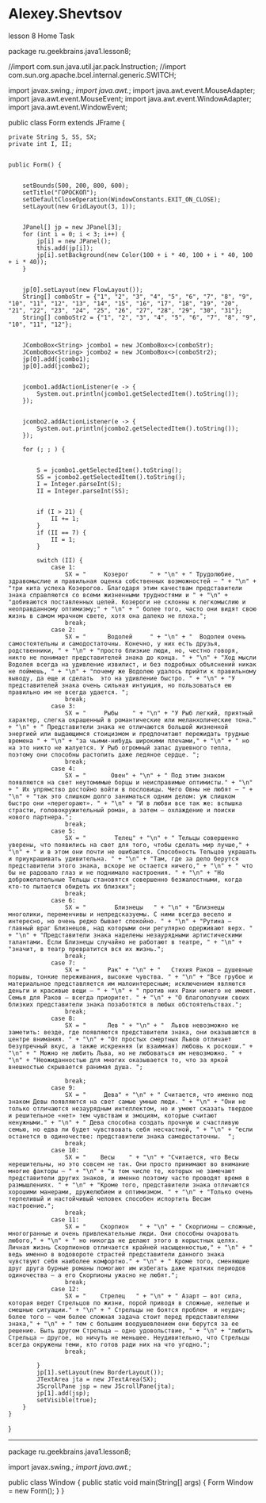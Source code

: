 # Alexey.Shevtsov
lesson 8 Home Task

package ru.geekbrains.java1.lesson8;

//import com.sun.java.util.jar.pack.Instruction;
//import com.sun.org.apache.bcel.internal.generic.SWITCH;


import javax.swing.*;
import java.awt.*;
import java.awt.event.MouseAdapter;
import java.awt.event.MouseEvent;
import java.awt.event.WindowAdapter;
import java.awt.event.WindowEvent;

public class Form extends JFrame {


    private String S, SS, SX;
    private int I, II;


    public Form() {


        setBounds(500, 200, 800, 600);
        setTitle("ГОРОСКОП");
        setDefaultCloseOperation(WindowConstants.EXIT_ON_CLOSE);
        setLayout(new GridLayout(3, 1));


        JPanel[] jp = new JPanel[3];
        for (int i = 0; i < 3; i++) {
            jp[i] = new JPanel();
            this.add(jp[i]);
            jp[i].setBackground(new Color(100 + i * 40, 100 + i * 40, 100 + i * 40));
        }


        jp[0].setLayout(new FlowLayout());
        String[] comboStr = {"1", "2", "3", "4", "5", "6", "7", "8", "9", "10", "11", "12", "13", "14", "15", "16", "17", "18", "19", "20", "21", "22", "23", "24", "25", "26", "27", "28", "29", "30", "31"};
        String[] comboStr2 = {"1", "2", "3", "4", "5", "6", "7", "8", "9", "10", "11", "12"};


        JComboBox<String> jcombo1 = new JComboBox<>(comboStr);
        JComboBox<String> jcombo2 = new JComboBox<>(comboStr2);
        jp[0].add(jcombo1);
        jp[0].add(jcombo2);


        jcombo1.addActionListener(e -> {
            System.out.println(jcombo1.getSelectedItem().toString());
        });


        jcombo2.addActionListener(e -> {
            System.out.println(jcombo2.getSelectedItem().toString());
        });

        for (; ; ) {


            S = jcombo1.getSelectedItem().toString();
            SS = jcombo2.getSelectedItem().toString();
            I = Integer.parseInt(S);
            II = Integer.parseInt(SS);


            if (I > 21) {
                II += 1;
            }
            if (II == 7) {
                II = 1;
            }
            
            switch (II) {
                case 1:
                    SX = "     Козерог      " + "\n" + " Трудолюбие, здравомыслие и правильная оценка собственных возможностей – " + "\n" + "три кита успеха Козерогов. Благодаря этим качествам представители знака справляются со всеми жизненными трудностями и " + "\n" + "добиваются поставленных целей. Козероги не склонны к легкомыслию и неоправданному оптимизму;" + "\n" + " более того, часто они видят свою жизнь в самом мрачном свете, хотя она далеко не плоха.";
                    break;
                case 2:
                    SX = "      Водолей     " + "\n" + "  Водолеи очень самостоятельны и самодостаточны. Конечно, у них есть друзья, родственники, " + "\n" + "просто близкие люди, но, честно говоря, никто не понимает представителей знака до конца. " + "\n" + "Ход мысли Водолея всегда на удивление извилист, и без подробных объяснений никак не поймешь, " + "\n" + "почему же Водолею удалось прийти к правильному выводу, да еще и сделать  это на удивление быстро. " + "\n" + "У представителей знака очень сильная интуиция, но пользоваться ею правильно им не всегда удается. ";
                    break;
                case 3:
                    SX = "     Рыбы    " + "\n" + "У Рыб легкий, приятный характер, слегка окрашенный в романтические или меланхолические тона." + "\n" + " Представители знака не отличаются большой жизненной энергией или выдающимся стоицизмом и предпочитают пережидать трудные времена " + "\n" + "за чьими-нибудь широкими плечами," + "\n" + " но на это никто не жалуется. У Рыб огромный запас душевного тепла, поэтому они способны растопить даже ледяное сердце. ";
                    break;
                case 4:
                    SX = "       Овен" + "\n" + " Под этим знаком появляются на свет неутомимые борцы и неисправимые оптимисты." + "\n" + " Их упрямство достойно войти в пословицы. Чего Овны не любят – " + "\n" + "так это слишком долго заниматься одним делом: уж слишком быстро они «перегорают». " + "\n" + "И в любви все так же: вспышка страсти, головокружительный роман, а затем – охлаждение и поиски нового партнера.";
                    break;
                case 5:
                    SX = "        Телец" + "\n" + " Тельцы совершенно уверены, что появились на свет для того, чтобы сделать мир лучше," + "\n" + " и в этом они почти не ошибаются. Способность Тельцов украшать и приукрашивать удивительна. " + "\n" + "Там, где за дело берутся представители этого знака, вскоре не остается ничего," + "\n" + " что бы не радовало глаз и не поднимало настроения. " + "\n" + "Но доброжелательные Тельцы становятся совершенно безжалостными, когда кто-то пытается обидеть их близких";
                    break;
                case 6:
                    SX = "        Близнецы   " + "\n" + "Близнецы многолики, переменчивы и непредсказуемы. С ними всегда весело и интересно, но очень редко бывает спокойно. " + "\n" + "Рутина – главный враг Близнецов, над которыми они регулярно одерживают верх. " + "\n" + "Представители знака наделены незаурядными артистическими талантами. Если Близнецы случайно не работают в театре, " + "\n" + "значит, в театр превратится вся их жизнь.";
                    break;
                case 7:
                    SX = "      Рак" + "\n" + "   Стихия Раков – душевные порывы, тонкие переживания, высокие чувства. " + "\n" + "Все грубое и материальное представляется им малоинтересным; исключением являются деньги и красивые вещи – " + "\n" + " против них Раки ничего не имеют. Семья для Раков – всегда приоритет. " + "\n" + "О благополучии своих близких представители знака позаботятся в любых обстоятельствах.";
                    break;
                case 8:
                    SX = "      Лев " + "\n" + "  Львов невозможно не заметить: везде, где появляются представители знака, они оказываются в центре внимания. " + "\n" + "От простых смертных Львов отличает безупречный вкус, а также искренняя (и взаимная) любовь к роскоши." + "\n" + " Можно не любить Льва, но не любоваться им невозможно. " + "\n" + "Неожиданностью для многих оказывается то, что за яркой внешностью скрывается ранимая душа. ";

                    break;
                case 9:
                    SX = "     Дева" + "\n" + " Считается, что именно под знаком Девы появляются на свет самые умные люди. " + "\n" + "Они не только отличаются незаурядным интеллектом, но и умеют сказать твердое и решительное «нет» тем чувствам и эмоциям, которые считают ненужными." + "\n" + " Дева способна создать прочную и счастливую семью, но едва ли будет чувствовать себя несчастной, " + "\n" + "если останется в одиночестве: представители знака самодостаточны.  ";
                    break;
                case 10:
                    SX = "    Весы    " + "\n" + "Считается, что Весы нерешительны, но это совсем не так. Они просто принимают во внимание многие факторы – " + "\n" + "в том числе те, которых не замечают представители других знаков, и именно поэтому часто проводят время в размышлениях. " + "\n" + "Кроме того, представители знака отличаются хорошими манерами, дружелюбием и оптимизмом. " + "\n" + "Только очень терпеливый и настойчивый человек способен испортить Весам настроение.";
                    break;
                case 11:
                    SX = "    Скорпион   " + "\n" + " Скорпионы – сложные, многогранные и очень привлекательные люди. Они способны очаровать любого," + "\n" + " но никогда не делают этого в корыстных целях. Личная жизнь Скорпионов отличается крайней насыщенностью," + "\n" + " ведь именно в водовороте страстей представители данного знака чувствуют себя наиболее комфортно." + "\n" + " Кроме того, сменяющие друг друга бурные романы помогают им избегать даже кратких периодов одиночества – а его Скорпионы ужасно не любят.";
                    break;
                case 12:
                    SX = "    Стрелец   " + "\n" + " Азарт – вот сила, которая ведет Стрельцов по жизни, порой приводя в сложные, нелепые и смешные ситуации." + "\n" + " Стрельцы не боятся проблем  и неудач; более того – чем более сложная задача стоит перед представителями знака," + "\n" + " тем с большим воодушевлением они берутся за ее решение. Быть другом Стрельца – одно удовольствие, " + "\n" + "любить Стрельца – другое, но ничуть не меньшее. Неудивительно, что Стрельцы всегда окружены теми, кто готов ради них на что угодно.";
                    break;

            }
            jp[1].setLayout(new BorderLayout());
            JTextArea jta = new JTextArea(SX);
            JScrollPane jsp = new JScrollPane(jta);
            jp[1].add(jsp);
            setVisible(true);
        }
    }
}


-------------------------------------------------------------------------------------------

package ru.geekbrains.java1.lesson8;

import javax.swing.*;
import java.awt.*;

public class Window {
    public static void main(String[] args) {
        Form Window = new Form();
    }
}
